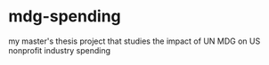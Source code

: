 # mdg-spending
my master's thesis project that studies the impact of UN MDG on US nonprofit industry spending
